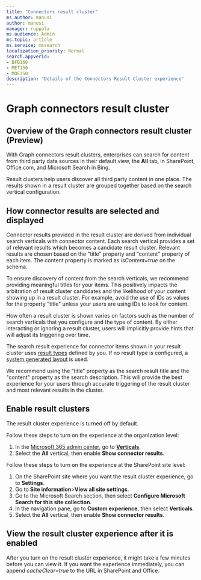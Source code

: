 ```yaml
---
title: "Connectors result cluster"
ms.author: manusi
author: manusi
manager: ruppala
ms.audience: Admin
ms.topic: article
ms.service: mssearch
localization_priority: Normal
search.appverid:
- BFB160
- MET150
- MOE150
description: "Details of the Connectors Result Cluster experience"
---
```

# Graph connectors result cluster

## Overview of the Graph connectors result cluster (Preview)  

With Graph connectors result clusters, enterprises can search for content from third party data sources in their default view, the **All** tab, in SharePoint, Office.com, and Microsoft Search in Bing.

Result clusters help users discover all third party content in one place. The results shown in a result cluster are grouped together based on the search vertical configuration.

## How connector results are selected and displayed

Connector results provided in the result cluster are derived from individual search verticals with connector content. Each search vertical provides a set of relevant results which becomes a candidate result cluster. Relevant results are chosen based on the "title" property and "content" property of each item. The content property is marked as *isContent=true* on the schema.

To ensure discovery of content from the search verticals, we recommend providing meaningful titles for your items. This positively impacts the arbitration of result cluster candidates and the likelihood of your content showing up in a result cluster. For example, avoid the use of IDs as values for the property "title" unless your users are using IDs to look for content.

How often a result cluster is shown varies on factors such as the number of search verticals that you configure and the type of content. By either interacting or ignoring a result cluster, users will implicitly provide hints that will adjust its triggering over time.

The search result experience for connector items shown in your result cluster uses [result types](https://docs.microsoft.com/en-us/microsoftsearch/customize-search-page#create-your-own-result-type) defined by you. If no result type is configured, a [system generated layout](https://docs.microsoft.com/en-us/microsoftsearch/customize-search-page#default-search-result-layout) is used. 

We recommend using the “title” property as the search result title and the "content" property as the search description. This will provide the best experience for your users through accurate triggering of the result cluster and most relevant results in the cluster. 

## Enable result clusters
  
The result cluster experience is turned off by default.  

Follow these steps to turn on the experience at the organization level:

1. In the [Microsoft 365 admin center](https://admin.microsoft.com), go to [**Verticals**](https://admin.microsoft.com/Adminportal/Home#/MicrosoftSearch/verticals).
2. Select  the **All** vertical, then enable **Show connector results**. 


Follow these steps to turn on the experience at the SharePoint site level:

1. On the SharePoint site where you want the result cluster experience, go to **Settings**.
2. Go to **Site information**>**View all site settings**.
3. Go to the Microsoft Search section, then select **Configure Microsoft Search for this site collection**.
4. In the navigation pane, go to **Custom experience**, then select **Verticals**.
5. Select the **All** vertical, then enable **Show connector results**.

## View the result cluster experience after it is enabled

After you turn on the result cluster experience, it might take a few minutes before you can view it. If you want the experience immediately, you can append *cacheClear=true* to the URL in SharePoint and Office.
